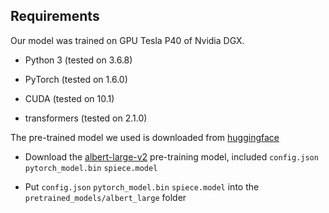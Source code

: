 ## Requirements

Our model was trained on GPU Tesla P40 of Nvidia DGX.  

- Python 3 (tested on 3.6.8)

- PyTorch (tested on 1.6.0)

- CUDA (tested on 10.1)

- transformers (tested on 2.1.0)


The pre-trained model we used is downloaded from [huggingface](https://huggingface.co/)

- Download the [albert-large-v2](https://huggingface.co/albert-large-v2/tree/main) pre-training model, included ```config.json``` ```pytorch_model.bin``` ```spiece.model``` 

- Put ```config.json``` ```pytorch_model.bin``` ```spiece.model``` into the ```pretrained_models/albert_large``` folder


